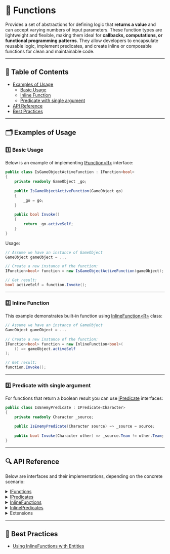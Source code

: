 # 🧩 Functions

Provides a set of abstractions for defining logic that **returns a value** and can accept varying numbers of input
parameters. These function types are lightweight and flexible, making them ideal for **callbacks, computations, or
functional programming patterns**. They allow developers to encapsulate reusable logic, implement predicates, and create
inline or composable functions for clean and maintainable code.

---

## 📑 Table of Contents

- [Examples of Usage](#-examples-of-usage)
    - [Basic Usage](#ex-1)
    - [Inline Function](#ex-2)
    - [Predicate with single argument](#ex-3)
- [API Reference](#-api-reference)
- [Best Practices](#-best-practices)

---

## 🗂 Examples of Usage

<div id="ex-1"></div>

### 1️⃣ Basic Usage

Below is an example of implementing [IFunction\<R>](IFunction.md) interface:
```csharp
public class IsGameObjectActiveFunction : IFunction<bool>
{
    private readonly GameObject _go;
    
    public IsGameObjectActiveFunction(GameObject go) 
    {
        _go = go;
    }
    
    public bool Invoke() 
    {
        return _go.activeSelf;
    } 
}
```

Usage:

```csharp
// Assume we have an instance of GameObject
GameObject gameObject = ...

// Create a new instance of the function:
IFunction<bool> function = new IsGameObjectActiveFunction(gameObject);

// Get result:
bool activeSelf = function.Invoke();
```

---

<div id="ex-2"></div>

### 2️⃣ Inline Function

This example demonstrates built-in function using [InlineFunction\<R>](InlineFunction.md) class:

```csharp
// Assume we have an instance of GameObject
GameObject gameObject = ...
    
// Create a new instance of the function:
IFunction<bool> function = new InlineFunction<bool>(
    () => gameObject.activeSelf
);

// Get result:
function.Invoke();
```

---

<div id="ex-3"></div>

### 3️⃣ Predicate with single argument

For functions that return a boolean result you can use [IPredicate](IPredicates.md) interfaces:

```csharp
public class IsEnemyPredicate : IPredicate<Character>
{
    private readonly Character _source;

    public IsEnemyPredicate(Character source) => _source = source;
    
    public bool Invoke(Character other) => _source.Team != other.Team;
}
```

---

## 🔍 API Reference

Below are interfaces and their implementations, depending on the concrete scenario:

<details>
  <summary><a href="IFunctions.md">IFunctions</a></summary>
  <ul>
    <li><a href="IFunction.md">IFunction&lt;R&gt;</a></li>
    <li><a href="IFunction%601.md">IFunction&lt;T, R&gt;</a></li>
    <li><a href="IFunction%602.md">IFunction&lt;T1, T2, R&gt;</a></li>
  </ul>
</details>

<details>
  <summary><a href="IPredicates.md">IPredicates</a></summary>
  <ul>
    <li><a href="IPredicate.md">IPredicate</a></li>
    <li><a href="IPredicate%601.md">IPredicate&lt;T&gt;</a></li>
    <li><a href="IPredicate%602.md">IPredicate&lt;T1, T2&gt;</a></li>
  </ul>
</details>

<details>
  <summary><a href="InlineFunctions.md">InlineFunctions</a></summary>
  <ul>
    <li><a href="InlineFunction.md">InlineFunction&lt;R&gt;</a></li>
    <li><a href="InlineFunction%601.md">InlineFunction&lt;T, R&gt;</a></li>
    <li><a href="InlineFunction%602.md">InlineFunction&lt;T1, T2, R&gt;</a></li>
  </ul>
</details>

<details>
  <summary><a href="InlinePredicates.md">InlinePredicates</a></summary>
  <ul>
    <li><a href="InlinePredicate.md">InlinePredicate</a></li>
    <li><a href="InlinePredicate%601.md">InlinePredicate&lt;T&gt;</a></li>
    <li><a href="InlinePredicate%602.md">InlinePredicate&lt;T1, T2&gt;</a></li>
  </ul>
</details>

<details>
  <summary>Extensions</summary>
  <ul>
    <li><a href="ExtensionsInvert.md">Invert</a></li>
    <li><a href="ExtensionsCollections.md">Collections</a></li>
  </ul>
</details>

---

## 📌 Best Practices

- [Using InlineFunctions with Entities](../../BestPractices/UsingInlineFunctions.md)